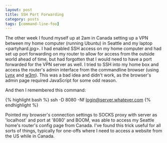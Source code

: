 ```yaml
---
layout: post
title: SSH Port Forwarding
category: posts
tags: [command-line-foo]
---
```


The other week I found myself up at 2am in Canada setting up a VPN between my home computer (running Ubuntu) in Seattle and my laptop <partyhard.jpg>.  I had enabled SSH access on my home computer and had set up port forwarding on my router to allow for access from the outside world ahead of time, but had forgotten that I would need to have a port forwarded for the VPN server as well.  I tried to SSH into my home box and access the router's admin interface from the commandline browser (using [Lynx](http://packages.ubuntu.com/search?keywords=lynx) and [w3m](http://packages.ubuntu.com/search?keywords=w3m)).  This was a bad idea and didn't work, as the browser's admin page required JavaScript for some odd reason.

And then I remembered this command:

{% highlight bash %}
ssh -D 8080 -Nf login@server.whatever.com
{% endhighlight %}

Pointed my browser's connection settings to SOCKS proxy with server as 'localhost' and port at '8080' and BOOM, was able to access my Seattle home's router's config page from Canada.  I've found this trick useful for all sorts of things, typically for one-offs where I need to access a website from the US while in Canada.
